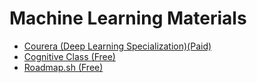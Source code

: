 # Machine Learning Materials

- [Courera (Deep Learning Specialization)(Paid)](https://coursera.org)
- [Cognitive Class (Free)](https://conngitiveclass.ai)
- [Roadmap.sh (Free)](https://roadmap.sh)

